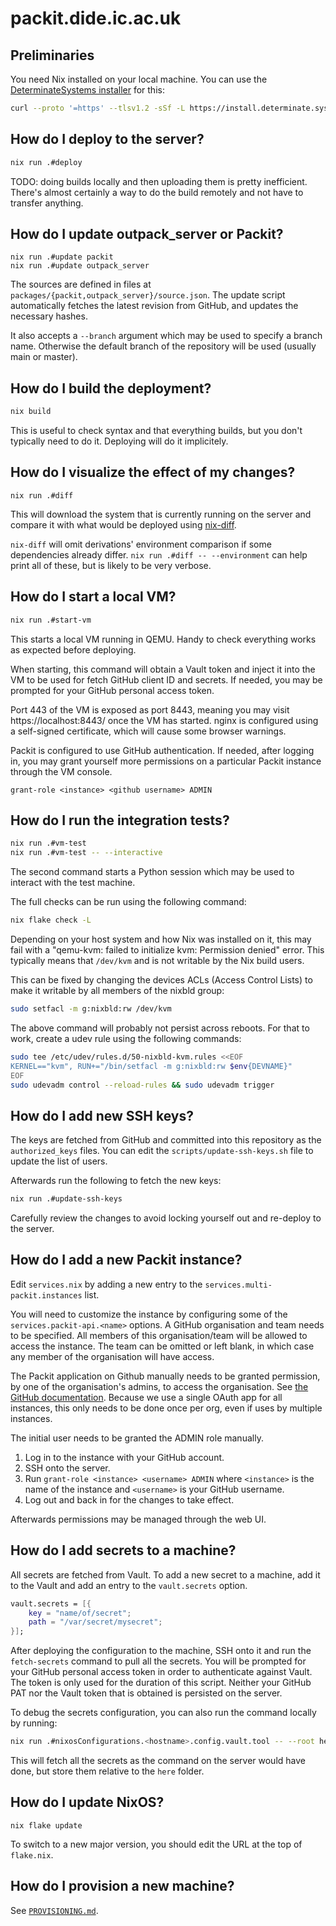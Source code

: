 # packit.dide.ic.ac.uk

## Preliminaries

You need Nix installed on your local machine. You can use the
[DeterminateSystems installer](https://github.com/DeterminateSystems/nix-installer) for this:

```sh
curl --proto '=https' --tlsv1.2 -sSf -L https://install.determinate.systems/nix | sh -s -- install
```

## How do I deploy to the server?

```sh
nix run .#deploy
```

TODO: doing builds locally and then uploading them is pretty inefficient.
There's almost certainly a way to do the build remotely and not have to transfer
anything.

## How do I update outpack_server or Packit?

```
nix run .#update packit
nix run .#update outpack_server
```

The sources are defined in files at `packages/{packit,outpack_server}/source.json`.
The update script automatically fetches the latest revision from GitHub, and
updates the necessary hashes.

It also accepts a `--branch` argument which may be used to specify a branch
name. Otherwise the default branch of the repository will be used (usually main
or master).

## How do I build the deployment?

```sh
nix build
```

This is useful to check syntax and that everything builds, but you don't
typically need to do it. Deploying will do it implicitely.

## How do I visualize the effect of my changes?

```
nix run .#diff
```

This will download the system that is currently running on the server and
compare it with what would be deployed using [nix-diff](https://github.com/Gabriella439/nix-diff).

`nix-diff` will omit derivations' environment comparison if some dependencies
already differ. `nix run .#diff -- --environment` can help print all of these,
but is likely to be very verbose.

## How do I start a local VM?

```sh
nix run .#start-vm
```

This starts a local VM running in QEMU. Handy to check everything works as
expected before deploying.

When starting, this command will obtain a Vault token and inject it into the VM
to be used for fetch GitHub client ID and secrets. If needed, you may be
prompted for your GitHub personal access token.

Port 443 of the VM is exposed as port 8443, meaning you may visit
https://localhost:8443/ once the VM has started. nginx is configured using a
self-signed certificate, which will cause some browser warnings.

Packit is configured to use GitHub authentication. If needed, after logging in,
you may grant yourself more permissions on a particular Packit instance through
the VM console.

```
grant-role <instance> <github username> ADMIN
```

## How do I run the integration tests?

```sh
nix run .#vm-test
nix run .#vm-test -- --interactive
```

The second command starts a Python session which may be used to interact with the test machine.

The full checks can be run using the following command:
```sh
nix flake check -L
```

Depending on your host system and how Nix was installed on it, this may fail
with a "qemu-kvm: failed to initialize kvm: Permission denied" error. This
typically means that `/dev/kvm` and is not writable by the Nix build users.

This can be fixed by changing the devices ACLs (Access Control Lists) to make it writable by all
members of the nixbld group:

```sh
sudo setfacl -m g:nixbld:rw /dev/kvm
```

The above command will probably not persist across reboots. For that to work,
create a udev rule using the following commands:

```sh
sudo tee /etc/udev/rules.d/50-nixbld-kvm.rules <<EOF
KERNEL=="kvm", RUN+="/bin/setfacl -m g:nixbld:rw $env{DEVNAME}"
EOF
sudo udevadm control --reload-rules && sudo udevadm trigger
```

## How do I add new SSH keys?

The keys are fetched from GitHub and committed into this repository as the
`authorized_keys` files. You can edit the `scripts/update-ssh-keys.sh` file to
update the list of users.

Afterwards run the following to fetch the new keys:
```sh
nix run .#update-ssh-keys
```

Carefully review the changes to avoid locking yourself out and re-deploy to the
server.

## How do I add a new Packit instance?

Edit `services.nix` by adding a new entry to the `services.multi-packit.instances`
list.

You will need to customize the instance by configuring some of the
`services.packit-api.<name>` options. A GitHub organisation and team needs to
be specified. All members of this organisation/team will be allowed to access
the instance. The team can be omitted or left blank, in which case any member
of the organisation will have access.

The Packit application on Github manually needs to be granted permission, by
one of the organisation's admins, to access the organisation. See [the GitHub
documentation][github-oauth-org]. Because we use a single OAuth app for all
instances, this only needs to be done once per org, even if uses by multiple
instances.

[github-oauth-org]: https://docs.github.com/en/account-and-profile/setting-up-and-managing-your-personal-account-on-github/managing-your-membership-in-organizations/requesting-organization-approval-for-oauth-apps

The initial user needs to be granted the ADMIN role manually.

1. Log in to the instance with your GitHub account.
1. SSH onto the server.
1. Run `grant-role <instance> <username> ADMIN` where `<instance>` is the name
   of the instance and `<username>` is your GitHub username.
1. Log out and back in for the changes to take effect.

Afterwards permissions may be managed through the web UI.

## How do I add secrets to a machine?

All secrets are fetched from Vault. To add a new secret to a machine, add it
to the Vault and add an entry to the `vault.secrets` option.

```nix
vault.secrets = [{
    key = "name/of/secret";
    path = "/var/secret/mysecret";
}];
```

After deploying the configuration to the machine, SSH onto it and run the
`fetch-secrets` command to pull all the secrets. You will be prompted for your
GitHub personal access token in order to authenticate against Vault.  The
token is only used for the duration of this script. Neither your GitHub PAT
nor the Vault token that is obtained is persisted on the server.

To debug the secrets configuration, you can also run the command locally by
running:

```sh
nix run .#nixosConfigurations.<hostname>.config.vault.tool -- --root here
```

This will fetch all the secrets as the command on the server would have done,
but store them relative to the `here` folder.

## How do I update NixOS?

```
nix flake update
```

To switch to a new major version, you should edit the URL at the top of `flake.nix`.

## How do I provision a new machine?

See [`PROVISIONING.md`](PROVISIONING.md).
